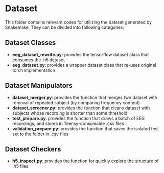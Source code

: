 # Dataset

This folder contains relevant codes for utilizing the dataset generated by Snakemake. They can be divided into following categories:

## Dataset Classes

- **eeg_dataset_rewrite.py**: provides the tensorflow dataset class that consumes the .h5 dataset
- **eeg_dataset.py**: provides a wrapper dataset class that re-uses original torch implementation

## Dataset Manipulators

- **dataset_merger.py**: provides the function that merges two dataset with removal of repeated subject (by comparing frequency content)
- **dataset_screener.py**: provides the function that cleans dataset with subjects whose recording is shorter than some threshold
- **test_prepare.py**: provides the function that draws a batch of EEG recordings, and stores in Teensy-consumable .csv files
- **validation_prepare.py**: provides the function that saves the isolated test set to the folder in .csv files

## Dataset Checkers

- **h5_inspect.py**: provides the function for quickly explore the structure of .h5 files
